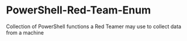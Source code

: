 # PowerShell-Red-Team-Enum
Collection of PowerShell functions a Red Teamer may use to collect data from a machine
